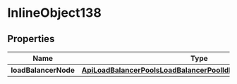 

# InlineObject138

## Properties

Name | Type | Description | Notes
------------ | ------------- | ------------- | -------------
**loadBalancerNode** | [**ApiLoadBalancerPoolsLoadBalancerPoolIdNodesLoadBalancerNode**](ApiLoadBalancerPoolsLoadBalancerPoolIdNodesLoadBalancerNode.md) |  |  [optional]



